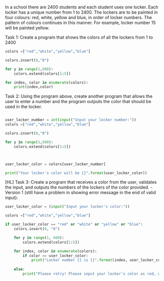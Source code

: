 In a school there are 2400 students and each student uses one locker. Each locker has a unique number from 1 to 2400. The lockers are to be painted in four colours:
red, white, yellow and blue, in order of locker numbers.
The pattern of colours continues in this manner. For example, locker number 15 will be painted yellow.

Task 1: Create a program that shows the colors of all the lockers from 1 to 2400
```.py
colors =["red","white","yellow","blue"]

colors.insert(0,"0")

for y in range(1,600):
    colors.extend(colors[1:5])

for index, color in enumerate(colors):
    print(index,color)

```

Task 2: Using the program above, create another program that allows the user to enter a number and the program outputs the color that should be used in the locker.
```.py

user_locker_number = int(input("Input your locker number:"))
colors =["red","white","yellow","blue"]

colors.insert(0,"0")

for y in range(1,600):
    colors.extend(colors[1:5])



user_locker_color = colors[user_locker_number]

print("Your locker's color will be {}".format(user_locker_color))

```

[HL] Task 3: Create a program that receives a color from the user, validates the input,  and outputs the numbers of the lockers of the color provided. 
-Version 1 (still have a problem in showing error message in the end of valid input):
```.py
user_locker_color = (input("Input your locker's color:"))

colors =["red","white","yellow","blue"]

if user_locker_color == "red" or "white" or "yellow" or "blue":
    colors.insert(0, "0")

    for y in range(1, 600):
        colors.extend(colors[1:5])

    for index, color in enumerate(colors):
        if color == user_locker_color:
            print("Locker number {} is {}".format(index, user_locker_color))
    
    else:
        print("Please retry! Please input your locker's color as red, white, yellow, or blue")

```
